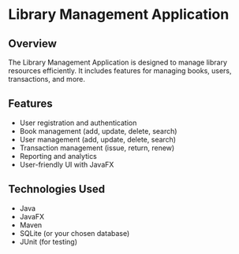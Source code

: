 # Library Management Application

## Overview
The Library Management Application is designed to manage library resources efficiently. It includes features for managing books, users, transactions, and more.

## Features
- User registration and authentication
- Book management (add, update, delete, search)
- User management (add, update, delete, search)
- Transaction management (issue, return, renew)
- Reporting and analytics
- User-friendly UI with JavaFX

## Technologies Used
- Java
- JavaFX
- Maven
- SQLite (or your chosen database)
- JUnit (for testing)
